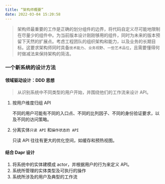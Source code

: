 ```yaml
---
title: “架构师概要”
date: 2022-03-04 15:20:58
---
```


> 架构师最重要的工作是正确的划分组件的边界，将代码自定义尽可能地限制在尽量少的组件中。为当前版本设计刚刚够用的组件，同时为未来的版本预留下天然的扩展点。考虑工程团队的组织架构和能力，以及业务的长期目标。这要求架构师同时具备`技术能力`、`业务视野`、`一些艺术品位`，且需要懂得何时做减法来保持架构的简洁。

### 一个新系统的设计方法

#### 领域驱动设计：DDD 思想

> 从识别系统中不同类型的用户开始，并围绕他们的工作流来设计 API。

1. 按用户维度归组 API

   不同的用户可能有不同的入口点、不同的比列因子、不同的身份验证要求，以及不同的访问策略。

2. 分离实体`只读 API` 和`操作状态的 API `

   只读 API 往往有更大的优化空间，如缓存和预热视图。

#### 结合 Dapr 设计

1. 将系统中的实体建模成 actor，并根据用户的行为来定义 API。
2. 系统所管理的实体类型及可执行的操作
3. 系统所涉及的用户及典型的工作流


